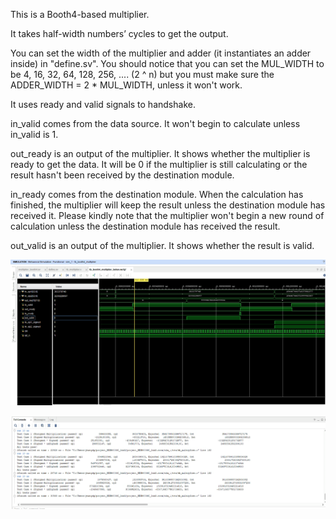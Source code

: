 This is a Booth4-based multiplier.

It takes half-width numbers’ cycles to get the output.

You can set the width of the multiplier and adder (it instantiates an adder inside) in "define.sv". You should notice that you can set the MUL_WIDTH to be 4, 16, 32, 64, 128, 256, .... (2 ^ n) but you must make sure the ADDER_WIDTH = 2 * MUL_WIDTH, unless it won't work.

It uses ready and valid signals to handshake.

in_valid comes from the data source. It won't begin to calculate unless in_valid is 1.

out_ready is an output of the multiplier. It shows whether the multiplier is ready to get the data. It will be 0 if the multiplier is still calculating or the result hasn't been received by the destination module.

in_ready comes from the destination module. When the calculation has finished, the multiplier will keep the result unless the destination module has received it. Please kindly note that the multiplier won't begin a new round of calculation unless the destination module has received the result.

out_valid is an output of the multiplier. It shows whether the result is valid.

![alt text](png/Simulation_result_wave.png)

![alt text](png/Simulation_result_test.png)
